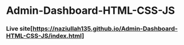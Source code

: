 # Admin-Dashboard-HTML-CSS-JS

### Live site[https://naziullah135.github.io/Admin-Dashboard-HTML-CSS-JS/index.html]
